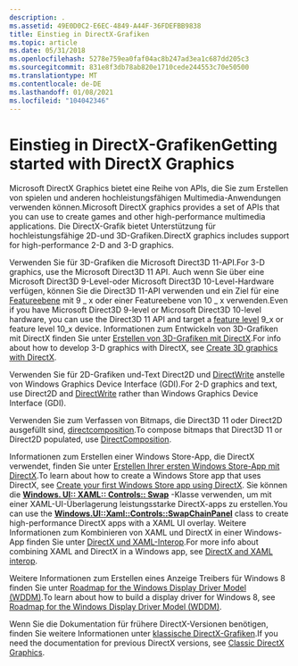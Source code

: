 ```yaml
---
description: .
ms.assetid: 49E0D0C2-E6EC-4849-A44F-36FDEFBB9838
title: Einstieg in DirectX-Grafiken
ms.topic: article
ms.date: 05/31/2018
ms.openlocfilehash: 5278e759ea0faf04ac8b247ad3ea1c687dd205c3
ms.sourcegitcommit: 831e8f3db78ab820e1710cede244553c70e50500
ms.translationtype: MT
ms.contentlocale: de-DE
ms.lasthandoff: 01/08/2021
ms.locfileid: "104042346"
---
```

# <a name="getting-started-with-directx-graphics"></a><span data-ttu-id="cd590-103">Einstieg in DirectX-Grafiken</span><span class="sxs-lookup"><span data-stu-id="cd590-103">Getting started with DirectX Graphics</span></span>

<span data-ttu-id="cd590-104">Microsoft DirectX Graphics bietet eine Reihe von APIs, die Sie zum Erstellen von spielen und anderen hochleistungsfähigen Multimedia-Anwendungen verwenden können.</span><span class="sxs-lookup"><span data-stu-id="cd590-104">Microsoft DirectX graphics provides a set of APIs that you can use to create games and other high-performance multimedia applications.</span></span> <span data-ttu-id="cd590-105">Die DirectX-Grafik bietet Unterstützung für hochleistungsfähige 2D-und 3D-Grafiken.</span><span class="sxs-lookup"><span data-stu-id="cd590-105">DirectX graphics includes support for high-performance 2-D and 3-D graphics.</span></span>

<span data-ttu-id="cd590-106">Verwenden Sie für 3D-Grafiken die Microsoft Direct3D 11-API.</span><span class="sxs-lookup"><span data-stu-id="cd590-106">For 3-D graphics, use the Microsoft Direct3D 11 API.</span></span> <span data-ttu-id="cd590-107">Auch wenn Sie über eine Microsoft Direct3D 9-Level-oder Microsoft Direct3D 10-Level-Hardware verfügen, können Sie die Direct3D 11-API verwenden und ein Ziel für eine [Featureebene](/windows/desktop/direct3d11/overviews-direct3d-11-devices-downlevel-intro) mit 9 \_ x oder einer Featureebene von 10 \_ x verwenden.</span><span class="sxs-lookup"><span data-stu-id="cd590-107">Even if you have Microsoft Direct3D 9-level or Microsoft Direct3D 10-level hardware, you can use the Direct3D 11 API and target a [feature level](/windows/desktop/direct3d11/overviews-direct3d-11-devices-downlevel-intro) 9\_x or feature level 10\_x device.</span></span> <span data-ttu-id="cd590-108">Informationen zum Entwickeln von 3D-Grafiken mit DirectX finden Sie unter [Erstellen von 3D-Grafiken mit DirectX](/previous-versions/windows/apps/hh465137(v=win.10)
).</span><span class="sxs-lookup"><span data-stu-id="cd590-108">For info about how to develop 3-D graphics with DirectX, see [Create 3D graphics with DirectX](/previous-versions/windows/apps/hh465137(v=win.10)
).</span></span>

<span data-ttu-id="cd590-109">Verwenden Sie für 2D-Grafiken und-Text Direct2D und [DirectWrite](./directwrite/direct-write-portal.md) anstelle von Windows Graphics Device Interface (GDI).</span><span class="sxs-lookup"><span data-stu-id="cd590-109">For 2-D graphics and text, use Direct2D and [DirectWrite](./directwrite/direct-write-portal.md) rather than Windows Graphics Device Interface (GDI).</span></span>

<span data-ttu-id="cd590-110">Verwenden Sie zum Verfassen von Bitmaps, die Direct3D 11 oder Direct2D ausgefüllt sind, [directcomposition](./directcomp/directcomposition-portal.md).</span><span class="sxs-lookup"><span data-stu-id="cd590-110">To compose bitmaps that Direct3D 11 or Direct2D populated, use [DirectComposition](./directcomp/directcomposition-portal.md).</span></span>

<span data-ttu-id="cd590-111">Informationen zum Erstellen einer Windows Store-App, die DirectX verwendet, finden Sie unter [Erstellen Ihrer ersten Windows Store-App mit DirectX](/previous-versions/windows/apps/br229580(v=win.10)
).</span><span class="sxs-lookup"><span data-stu-id="cd590-111">To learn about how to create a Windows Store app that uses DirectX, see [Create your first Windows Store app using DirectX](/previous-versions/windows/apps/br229580(v=win.10)
).</span></span> <span data-ttu-id="cd590-112">Sie können die [**Windows. UI:: XAML:: Controls:: Swap**](/uwp/api/Windows.UI.Xaml.Controls.SwapChainPanel?view=winrt-19041) -Klasse verwenden, um mit einer XAML-UI-Überlagerung leistungsstarke DirectX-apps zu erstellen.</span><span class="sxs-lookup"><span data-stu-id="cd590-112">You can use the [**Windows.UI::Xaml::Controls::SwapChainPanel**](/uwp/api/Windows.UI.Xaml.Controls.SwapChainPanel?view=winrt-19041) class to create high-performance DirectX apps with a XAML UI overlay.</span></span> <span data-ttu-id="cd590-113">Weitere Informationen zum Kombinieren von XAML und DirectX in einer Windows-App finden Sie unter [DirectX und XAML-Interop](/previous-versions/windows/apps/hh825871(v=win.10)).</span><span class="sxs-lookup"><span data-stu-id="cd590-113">For more info about combining XAML and DirectX in a Windows app, see [DirectX and XAML interop](/previous-versions/windows/apps/hh825871(v=win.10)).</span></span>

<span data-ttu-id="cd590-114">Weitere Informationen zum Erstellen eines Anzeige Treibers für Windows 8 finden Sie unter [Roadmap for the Windows Display Driver Model (WDDM)](/windows-hardware/drivers/display/roadmap-for-developing-drivers-for-the-windows-vista-display-driver-mo).</span><span class="sxs-lookup"><span data-stu-id="cd590-114">To learn about how to build a display driver for Windows 8, see [Roadmap for the Windows Display Driver Model (WDDM)](/windows-hardware/drivers/display/roadmap-for-developing-drivers-for-the-windows-vista-display-driver-mo).</span></span>

<span data-ttu-id="cd590-115">Wenn Sie die Dokumentation für frühere DirectX-Versionen benötigen, finden Sie weitere Informationen unter [klassische DirectX-Grafiken](/windows/desktop/classic-directx-graphics).</span><span class="sxs-lookup"><span data-stu-id="cd590-115">If you need the documentation for previous DirectX versions, see [Classic DirectX Graphics](/windows/desktop/classic-directx-graphics).</span></span>


 

 
